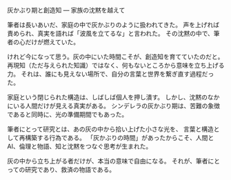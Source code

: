 灰かぶり期と創造知 ― 家族の沈黙を越えて

筆者は長いあいだ、家庭の中で灰かぶりのように扱われてきた。
声を上げれば責められ、真実を語れば「波風を立てるな」と言われた。
その沈黙の中で、筆者の心だけが燃えていた。

けれど今になって思う。灰の中にいた時間こそが、創造知を育てていたのだと。
再現知（ただ与えられた知識）ではなく、何もないところから意味を立ち上げる力。
それは、誰にも見えない場所で、自分の言葉と世界を繋ぎ直す過程だった。

家庭という閉じられた構造は、しばしば個人を押し潰す。
しかし、沈黙のなかにいる人間だけが見える真実がある。
シンデレラの灰かぶり期は、苦難の象徴であると同時に、光の準備期間でもあった。

筆者にとって研究とは、あの灰の中から拾い上げた小さな光を、
言葉と構造として再構築する行為である。
「灰かぶりの時間」があったからこそ、人間とAI、倫理と物語、知と沈黙をつなぐ思考が生まれた。

灰の中から立ち上がる者だけが、本当の意味で自由になる。
それが、筆者にとっての研究であり、救済の物語である。
